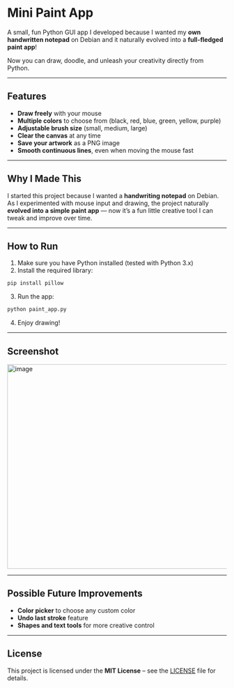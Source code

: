 #  Mini Paint App

A small, fun Python GUI app I developed because I wanted my **own handwritten notepad** on Debian and it naturally evolved into a **full-fledged paint app**! 

Now you can draw, doodle, and unleash your creativity directly from Python.

---

## Features

*  **Draw freely** with your mouse
*  **Multiple colors** to choose from (black, red, blue, green, yellow, purple)
*  **Adjustable brush size** (small, medium, large)
*  **Clear the canvas** at any time
*  **Save your artwork** as a PNG image
*  **Smooth continuous lines**, even when moving the mouse fast

---

## Why I Made This

I started this project because I wanted a **handwriting notepad** on Debian. As I experimented with mouse input and drawing, the project naturally **evolved into a simple paint app** — now it’s a fun little creative tool I can tweak and improve over time.

---

## How to Run

1. Make sure you have Python installed (tested with Python 3.x)
2. Install the required library:

```bash
pip install pillow
```

3. Run the app:

```bash
python paint_app.py
```

4. Enjoy drawing!

---

## Screenshot

<img width="687" height="469" alt="image" src="https://github.com/user-attachments/assets/31e9961e-0f4b-41de-806f-9d017be97925" />

---

## Possible Future Improvements

*  **Color picker** to choose any custom color
*  **Undo last stroke** feature
*  **Shapes and text tools** for more creative control

---

## License

This project is licensed under the **MIT License** – see the [LICENSE](LICENSE) file for details.
